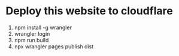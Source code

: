 # Deploy this website to cloudflare
1. npm install -g wrangler
2. wrangler login
3. npm run build
4. npx wrangler pages publish dist